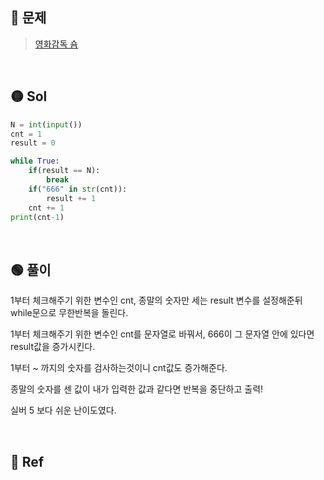 ## 🔴 문제
> [영화감독 숌](https://www.acmicpc.net/problem/1436)


<br/>

## 🟡 Sol
```python
N = int(input())
cnt = 1
result = 0

while True:
    if(result == N):
        break
    if("666" in str(cnt)):
        result += 1
    cnt += 1
print(cnt-1)
```
<br/>

## 🟢 풀이
1부터 체크해주기 위한 변수인 cnt, 종말의 숫자만 세는 result 변수를 설정해준뒤 while문으로 무한반복을 돌린다.

1부터 체크해주기 위한 변수인 cnt를 문자열로 바꿔서, 666이 그 문자열 안에 있다면 result값을 증가시킨다.

1부터 ~ 까지의 숫자를 검사하는것이니 cnt값도 증가해준다.

종말의 숫자를 센 값이 내가 입력한 값과 같다면 반복을 중단하고 출력!

실버 5 보다 쉬운 난이도였다.

<br/>

## 🔵 Ref
> 